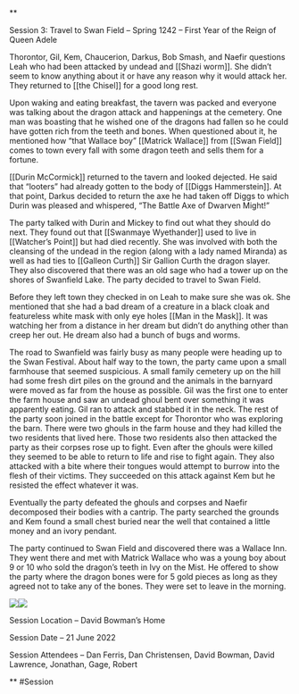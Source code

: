 **

Session 3: Travel to Swan Field – Spring 1242 – First Year of the Reign of Queen Adele 

   
  

Thorontor, Gil, Kem, Chaucerion, Darkus, Bob Smash, and Naefir questions Leah who had been attacked by undead and [[Shazi worm]]. She didn’t seem to know anything about it or have any reason why it would attack her. They returned to [[the Chisel]] for a good long rest.

  

Upon waking and eating breakfast, the tavern was packed and everyone was talking about the dragon attack and happenings at the cemetery. One man was boasting that he wished one of the dragons had fallen so he could have gotten rich from the teeth and bones. When questioned about it, he mentioned how “that Wallace boy” [[Matrick Wallace]] from [[Swan Field]] comes to town every fall with some dragon teeth and sells them for a fortune. 

  

[[Durin McCormick]] returned to the tavern and looked dejected. He said that “looters” had already gotten to the body of [[Diggs Hammerstein]]. At that point, Darkus decided to return the axe he had taken off Diggs to which Durin was pleased and whispered, “The Battle Axe of Dwarven Might!” 

  

The party talked with Durin and Mickey to find out what they should do next. They found out that [[Swanmaye Wyethander]] used to live in [[Watcher’s Point]] but had died recently. She was involved with both the cleansing of the undead in the region (along with a lady named Miranda) as well as had ties to [[Galleon Curth]] Sir Gallion Curth the dragon slayer. They also discovered that there was an old sage who had a tower up on the shores of Swanfield Lake. The party decided to travel to Swan Field.

  

Before they left town they checked in on Leah to make sure she was ok. She mentioned that she had a bad dream of a creature in a black cloak and featureless white mask with only eye holes [[Man in the Mask]]. It was watching her from a distance in her dream but didn’t do anything other than creep her out. He dream also had a bunch of bugs and worms.

  

The road to Swanfield was fairly busy as many people were heading up to the Swan Festival. About half way to the town, the party came upon a small farmhouse that seemed suspicious. A small family cemetery up on the hill had some fresh dirt piles on the ground and the animals in the barnyard were moved as far from the house as possible. Gil was the first one to enter the farm house and saw an undead ghoul bent over something it was apparently eating. Gil ran to attack and stabbed it in the neck. The rest of the party soon joined in the battle except for Thorontor who was exploring the barn. There were two ghouls in the farm house and they had killed the two residents that lived here. Those two residents also then attacked the party as their corpses rose up to fight. Even after the ghouls were killed they seemed to be able to return to life and rise to fight again. They also attacked with a bite where their tongues would attempt to burrow into the flesh of their victims. They succeeded on this attack against Kem but he resisted the effect whatever it was.

  

Eventually the party defeated the ghouls and corpses and Naefir decomposed their bodies with a cantrip. The party searched the grounds and Kem found a small chest buried near the well that contained a little money and an ivory pendant.

  

The party continued to Swan Field and discovered there was a Wallace Inn. They went there and met with Matrick Wallace who was a young boy about 9 or 10 who sold the dragon’s teeth in Ivy on the Mist. He offered to show the party where the dragon bones were for 5 gold pieces as long as they agreed not to take any of the bones. They were set to leave in the morning.

  
  

![](https://lh6.googleusercontent.com/oITXr-U6pF-EScBTPMOhE5N46qpOV86yNJFfog9hA1sNIxsztC6W62UGYt4Xna4RzM4lu8i7KR7HhbkDrgA9qTaN3KqJi7LCHAzdpC2nZI1PWKc3gid6SMq0ozG-VixwdeIZbqJRFiRN8TF5peSr3RHa5_Y2Y00gOwyOrnp_jYNzITrY2J-pJrnh)![](https://lh4.googleusercontent.com/jHPXD3Z24BGw4Wbg_QtZl74eQvywzikW2UOEN5UIydwWW3Cmbsb5izez_N2CoiYuF4Y_uVGLiIoxsYqQ5qW71YvWDM0NtL6yO2ylhVh8b5dYdAqNqbYSULwocVCz4AYGkf_n5d-AiYNNH4mJ1XC-c6T9KLL_1FUI3tXA7HRh4iI0D9wgDNEtG8kF)

  

Session Location – David Bowman’s Home

Session Date – 21 June 2022

Session Attendees – Dan Ferris, Dan Christensen, David Bowman, David Lawrence, Jonathan, Gage, Robert

  
**
#Session